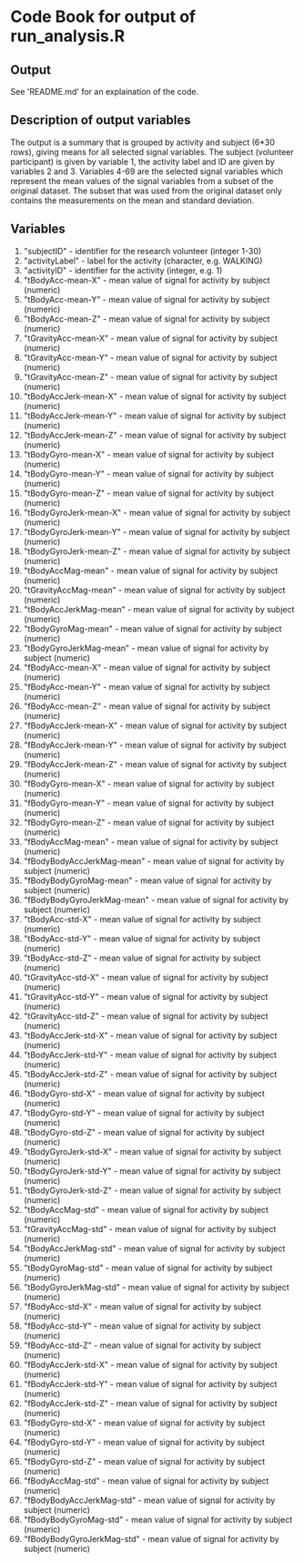 # Code Book for output of run_analysis.R

## Output
See 'README.md' for an explaination of the code.

## Description of output variables
The output is a summary that is grouped by activity and subject (6*30 rows), giving means for all selected signal variables. The subject (volunteer participant) is given by variable 1, the activity label and ID are given by variables 2 and 3. Variables 4-69 are the selected signal variables which represent the mean values of the signal variables from a subset of the original dataset. The subset that was used from the original dataset only contains the measurements on the mean and standard deviation.

## Variables
1. "subjectID" - identifier for the research volunteer (integer 1-30)
2. "activityLabel" - label for the activity (character, e.g. WALKING)
3. "activityID"  - identifier for the activity (integer, e.g. 1)
4. "tBodyAcc-mean-X" - mean value of signal for activity by subject (numeric)
5. "tBodyAcc-mean-Y" - mean value of signal for activity by subject (numeric)
6. "tBodyAcc-mean-Z" - mean value of signal for activity by subject (numeric)
7. "tGravityAcc-mean-X" - mean value of signal for activity by subject (numeric)
8. "tGravityAcc-mean-Y" - mean value of signal for activity by subject (numeric)
9. "tGravityAcc-mean-Z" - mean value of signal for activity by subject (numeric)
10. "tBodyAccJerk-mean-X" - mean value of signal for activity by subject (numeric)
11. "tBodyAccJerk-mean-Y" - mean value of signal for activity by subject (numeric)
12. "tBodyAccJerk-mean-Z" - mean value of signal for activity by subject (numeric)
13. "tBodyGyro-mean-X" - mean value of signal for activity by subject (numeric)
14. "tBodyGyro-mean-Y" - mean value of signal for activity by subject (numeric)
15. "tBodyGyro-mean-Z" - mean value of signal for activity by subject (numeric)
16. "tBodyGyroJerk-mean-X" - mean value of signal for activity by subject (numeric)
17. "tBodyGyroJerk-mean-Y" - mean value of signal for activity by subject (numeric)
18. "tBodyGyroJerk-mean-Z" - mean value of signal for activity by subject (numeric)
19. "tBodyAccMag-mean" - mean value of signal for activity by subject (numeric)
20. "tGravityAccMag-mean" - mean value of signal for activity by subject (numeric)
21. "tBodyAccJerkMag-mean" - mean value of signal for activity by subject (numeric)
22. "tBodyGyroMag-mean" - mean value of signal for activity by subject (numeric)
23. "tBodyGyroJerkMag-mean" - mean value of signal for activity by subject (numeric)
24. "fBodyAcc-mean-X" - mean value of signal for activity by subject (numeric)
25. "fBodyAcc-mean-Y" - mean value of signal for activity by subject (numeric)
26. "fBodyAcc-mean-Z" - mean value of signal for activity by subject (numeric)
27. "fBodyAccJerk-mean-X" - mean value of signal for activity by subject (numeric)
28. "fBodyAccJerk-mean-Y" - mean value of signal for activity by subject (numeric)
29. "fBodyAccJerk-mean-Z" - mean value of signal for activity by subject (numeric)
30. "fBodyGyro-mean-X" - mean value of signal for activity by subject (numeric)
31. "fBodyGyro-mean-Y" - mean value of signal for activity by subject (numeric)
32. "fBodyGyro-mean-Z" - mean value of signal for activity by subject (numeric)
33. "fBodyAccMag-mean" - mean value of signal for activity by subject (numeric)
34. "fBodyBodyAccJerkMag-mean" - mean value of signal for activity by subject (numeric)
35. "fBodyBodyGyroMag-mean" - mean value of signal for activity by subject (numeric)
36. "fBodyBodyGyroJerkMag-mean" - mean value of signal for activity by subject (numeric)
37. "tBodyAcc-std-X" - mean value of signal for activity by subject (numeric)
38. "tBodyAcc-std-Y" - mean value of signal for activity by subject (numeric)
39. "tBodyAcc-std-Z" - mean value of signal for activity by subject (numeric)
40. "tGravityAcc-std-X" - mean value of signal for activity by subject (numeric)
41. "tGravityAcc-std-Y" - mean value of signal for activity by subject (numeric)
42. "tGravityAcc-std-Z" - mean value of signal for activity by subject (numeric)
43. "tBodyAccJerk-std-X" - mean value of signal for activity by subject (numeric)
44. "tBodyAccJerk-std-Y" - mean value of signal for activity by subject (numeric)
45. "tBodyAccJerk-std-Z" - mean value of signal for activity by subject (numeric)
46. "tBodyGyro-std-X" - mean value of signal for activity by subject (numeric)
47. "tBodyGyro-std-Y" - mean value of signal for activity by subject (numeric)
48. "tBodyGyro-std-Z" - mean value of signal for activity by subject (numeric)
49. "tBodyGyroJerk-std-X" - mean value of signal for activity by subject (numeric)
50. "tBodyGyroJerk-std-Y" - mean value of signal for activity by subject (numeric)
51. "tBodyGyroJerk-std-Z" - mean value of signal for activity by subject (numeric)
52. "tBodyAccMag-std" - mean value of signal for activity by subject (numeric)
53. "tGravityAccMag-std" - mean value of signal for activity by subject (numeric)
54. "tBodyAccJerkMag-std" - mean value of signal for activity by subject (numeric)
55. "tBodyGyroMag-std" - mean value of signal for activity by subject (numeric)
56. "tBodyGyroJerkMag-std" - mean value of signal for activity by subject (numeric)
57. "fBodyAcc-std-X" - mean value of signal for activity by subject (numeric)
58. "fBodyAcc-std-Y" - mean value of signal for activity by subject (numeric)
59. "fBodyAcc-std-Z" - mean value of signal for activity by subject (numeric)
60. "fBodyAccJerk-std-X" - mean value of signal for activity by subject (numeric)
61. "fBodyAccJerk-std-Y" - mean value of signal for activity by subject (numeric)
62. "fBodyAccJerk-std-Z" - mean value of signal for activity by subject (numeric)
63. "fBodyGyro-std-X" - mean value of signal for activity by subject (numeric)
64. "fBodyGyro-std-Y" - mean value of signal for activity by subject (numeric)
65. "fBodyGyro-std-Z" - mean value of signal for activity by subject (numeric)
66. "fBodyAccMag-std" - mean value of signal for activity by subject (numeric)
67. "fBodyBodyAccJerkMag-std" - mean value of signal for activity by subject (numeric)
68. "fBodyBodyGyroMag-std" - mean value of signal for activity by subject (numeric)
69. "fBodyBodyGyroJerkMag-std" - mean value of signal for activity by subject (numeric)